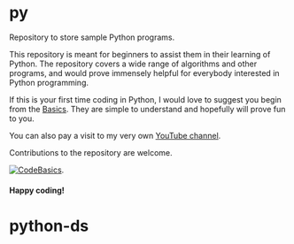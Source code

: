 # py
Repository to store sample Python programs.

This repository is meant for beginners to assist them in their learning of Python. The repository covers a wide range of algorithms and other programs, and would prove immensely helpful for everybody interested in Python programming.

If this is your first time coding in Python, I would love to suggest you begin from the [Basics](https://github.com/codebasics/py/tree/master/Basics). They are simple to understand and hopefully will prove fun to you.

You can also pay a visit to my very own [YouTube channel](https://www.youtube.com/channel/UCh9nVJoWXmFb7sLApWGcLPQ).

Contributions to the repository are welcome.

[![CodeBasics](https://yt3.ggpht.com/ytc/AAUvwnihwx4a5idwBTE5JFpXHb-ykyh-i1gXtFiGJYV1=s176-c-k-c0x00ffffff-no-rj)](https://www.youtube.com/channel/UCh9nVJoWXmFb7sLApWGcLPQ).

#### Happy coding!
# python-ds
